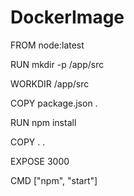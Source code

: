 # DockerImage

FROM node:latest

RUN mkdir -p /app/src

WORKDIR /app/src

COPY package.json .

RUN npm install

COPY . .

EXPOSE 3000

CMD ["npm", "start"]
